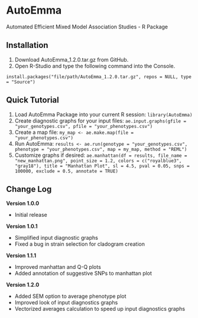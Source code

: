 # AutoEmma
Automated Efficient Mixed Model Association Studies - R Package

## Installation
1. Download AutoEmma_1.2.0.tar.gz from GitHub.
2. Open R-Studio and type the following command into the Console.
```
install.packages("file/path/AutoEmma_1.2.0.tar.gz", repos = NULL, type = "Source")
```

## Quick Tutorial
1. Load AutoEmma Package into your current R session: ```library(AutoEmma)```
2. Create diagnostic graphs for your input files: ```ae.input.graphs(gfile = "your_genotypes.csv", pfile = "your_phenotypes.csv")```
3. Create a map file: ```my_map <- ae.make.map(file = "your_phenotypes.csv")```
4. Run AutoEmma: ```results <- ae.run(genotype = "your_genotypes.csv", phenotype = "your_phenotypes.csv", map = my_map, method = "REML")```
5. Customize graphs if desired: ```ae.manhattan(df = results, file_name = "new_manhattan.png", point_size = 1.2, colors = c("royalblue3", "gray18"), title = "Manhattan Plot", sl = 4.5, pval = 0.05, snps = 100000, exclude = 0.5, annotate = TRUE)```

## Change Log
**Version 1.0.0**

* Initial release

**Version 1.0.1**

* Simplified input diagnostic graphs
* Fixed a bug in strain selection for cladogram creation

**Version 1.1.1**

* Improved manhattan and Q-Q plots
* Added annotation of suggestive SNPs to manhattan plot

**Version 1.2.0**

* Added SEM option to average phenotype plot
* Improved look of input diagnostics graphs
* Vectorized averages calculation to speed up input diagnostics graphs
